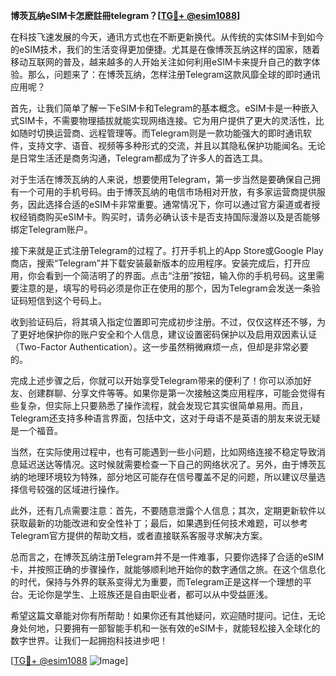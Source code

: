 **博茨瓦纳eSIM卡怎麽註冊telegram？[[TG💪+ @esim1088](https://t.me/s/esim1088)]**

在科技飞速发展的今天，通讯方式也在不断更新换代。从传统的实体SIM卡到如今的eSIM技术，我们的生活变得更加便捷。尤其是在像博茨瓦纳这样的国家，随着移动互联网的普及，越来越多的人开始关注如何利用eSIM卡来提升自己的数字体验。那么，问题来了：在博茨瓦纳，怎样注册Telegram这款风靡全球的即时通讯应用呢？

首先，让我们简单了解一下eSIM卡和Telegram的基本概念。eSIM卡是一种嵌入式SIM卡，不需要物理插拔就能实现网络连接。它为用户提供了更大的灵活性，比如随时切换运营商、远程管理等。而Telegram则是一款功能强大的即时通讯软件，支持文字、语音、视频等多种形式的交流，并且以其隐私保护功能闻名。无论是日常生活还是商务沟通，Telegram都成为了许多人的首选工具。

对于生活在博茨瓦纳的人来说，想要使用Telegram，第一步当然是要确保自己拥有一个可用的手机号码。由于博茨瓦纳的电信市场相对开放，有多家运营商提供服务，因此选择合适的eSIM卡非常重要。通常情况下，你可以通过官方渠道或者授权经销商购买eSIM卡。购买时，请务必确认该卡是否支持国际漫游以及是否能够绑定Telegram账户。

接下来就是正式注册Telegram的过程了。打开手机上的App Store或Google Play商店，搜索“Telegram”并下载安装最新版本的应用程序。安装完成后，打开应用，你会看到一个简洁明了的界面。点击“注册”按钮，输入你的手机号码。这里需要注意的是，填写的号码必须是你正在使用的那个，因为Telegram会发送一条验证码短信到这个号码上。

收到验证码后，将其填入指定位置即可完成初步注册。不过，仅仅这样还不够，为了更好地保护你的账户安全和个人信息，建议设置密码保护以及启用双因素认证（Two-Factor Authentication）。这一步虽然稍微麻烦一点，但却是非常必要的。

完成上述步骤之后，你就可以开始享受Telegram带来的便利了！你可以添加好友、创建群聊、分享文件等等。如果你是第一次接触这类应用程序，可能会觉得有些复杂，但实际上只要熟悉了操作流程，就会发现它其实很简单易用。而且，Telegram还支持多种语言界面，包括中文，这对于母语不是英语的朋友来说无疑是一个福音。

当然，在实际使用过程中，也有可能遇到一些小问题，比如网络连接不稳定导致消息延迟送达等情况。这时候就需要检查一下自己的网络状况了。另外，由于博茨瓦纳的地理环境较为特殊，部分地区可能存在信号覆盖不足的问题，所以建议尽量选择信号较强的区域进行操作。

此外，还有几点需要注意：首先，不要随意泄露个人信息；其次，定期更新软件以获取最新的功能改进和安全性补丁；最后，如果遇到任何技术难题，可以参考Telegram官方提供的帮助文档，或者直接联系客服寻求解决方案。

总而言之，在博茨瓦纳注册Telegram并不是一件难事，只要你选择了合适的eSIM卡，并按照正确的步骤操作，就能够顺利地开始你的数字通信之旅。在这个信息化的时代，保持与外界的联系变得尤为重要，而Telegram正是这样一个理想的平台。无论你是学生、上班族还是自由职业者，都可以从中受益匪浅。

希望这篇文章能对你有所帮助！如果你还有其他疑问，欢迎随时提问。记住，无论身处何地，只要拥有一部智能手机和一张有效的eSIM卡，就能轻松接入全球化的数字世界。让我们一起拥抱科技进步吧！

[[TG💪+ @esim1088](https://t.me/s/esim1088) ![Image](https://i.postimg.cc/4NQfJmqS/Snipaste-2025-05-13-00-14-12.png)]